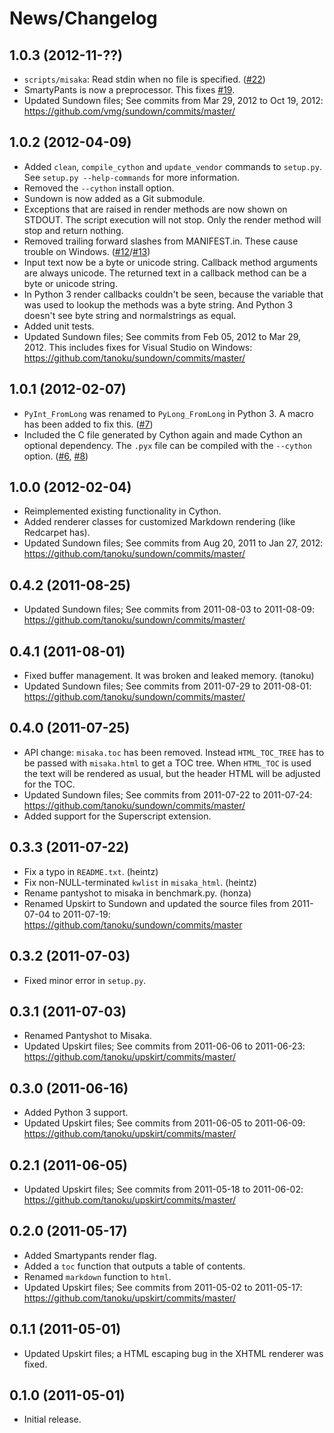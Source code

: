 News/Changelog
==============

## 1.0.3 (2012-11-??)

 - `scripts/misaka`: Read stdin when no file is specified. ([#22][])
 - SmartyPants is now a preprocessor. This fixes [#19][].
 - Updated Sundown files; See commits from Mar 29, 2012 to Oct 19, 2012:
   https://github.com/vmg/sundown/commits/master/

[#19]: https://github.com/FSX/misaka/issues/19
[#22]: https://github.com/FSX/misaka/pull/22


## 1.0.2 (2012-04-09)

 - Added `clean`, `compile_cython` and `update_vendor` commands to `setup.py`.
   See `setup.py --help-commands` for more information.
 - Removed the `--cython` install option.
 - Sundown is now added as a Git submodule.
 - Exceptions that are raised in render methods are now shown on STDOUT. The
   script execution will not stop. Only the render method will stop and return
   nothing.
 - Removed trailing forward slashes from MANIFEST.in. These cause trouble on Windows.
   ([#12][]/[#13][])
 - Input text now be a byte or unicode string. Callback method arguments are
   always unicode. The returned text in a callback method can be a byte or unicode string.
 - In Python 3 render callbacks couldn't be seen, because the variable that was
   used to lookup the methods was a byte string. And Python 3 doesn't see
   byte string and normalstrings as equal.
 - Added unit tests.
 - Updated Sundown files; See commits from Feb 05, 2012 to Mar 29, 2012.
   This includes fixes for Visual Studio on Windows:
   https://github.com/tanoku/sundown/commits/master/

[#12]: https://github.com/FSX/misaka/pull/12
[#13]: https://github.com/FSX/misaka/pull/13


## 1.0.1 (2012-02-07)

 - `PyInt_FromLong` was renamed to `PyLong_FromLong` in Python 3. A macro
   has been added to fix this. ([#7][])
 - Included the C file generated by Cython again and made Cython an optional
   dependency. The `.pyx` file can be compiled with the `--cython` option.
   ([#6][], [#8][])

[#6]: https://github.com/FSX/misaka/issues/6
[#7]: https://github.com/FSX/misaka/issues/7
[#8]: https://github.com/FSX/misaka/issues/8


## 1.0.0 (2012-02-04)

 - Reimplemented existing functionality in Cython.
 - Added renderer classes for customized Markdown rendering (like Redcarpet has).
 - Updated Sundown files; See commits from Aug 20, 2011 to Jan 27, 2012:
   https://github.com/tanoku/sundown/commits/master/


## 0.4.2 (2011-08-25)

 - Updated Sundown files; See commits from 2011-08-03 to 2011-08-09:
   https://github.com/tanoku/sundown/commits/master/


## 0.4.1 (2011-08-01)

 - Fixed buffer management. It was broken and leaked memory. (tanoku)
 - Updated Sundown files; See commits from 2011-07-29 to 2011-08-01:
   https://github.com/tanoku/sundown/commits/master/


## 0.4.0 (2011-07-25)

 - API change: `misaka.toc` has been removed. Instead `HTML_TOC_TREE` has to be
   passed with `misaka.html` to get a TOC tree. When `HTML_TOC` is used the
   text will be rendered as usual, but the header HTML will be adjusted for the
   TOC.
 - Updated Sundown files; See commits from 2011-07-22 to 2011-07-24:
   https://github.com/tanoku/sundown/commits/master/
 - Added support for the Superscript extension.


## 0.3.3 (2011-07-22)

 - Fix a typo in `README.txt`. (heintz)
 - Fix non-NULL-terminated `kwlist` in `misaka_html`. (heintz)
 - Rename pantyshot to misaka in benchmark.py. (honza)
 - Renamed Upskirt to Sundown and updated the source files from 2011-07-04
   to 2011-07-19: https://github.com/tanoku/sundown/commits/master


## 0.3.2 (2011-07-03)

 - Fixed minor error in `setup.py`.


## 0.3.1 (2011-07-03)

 - Renamed Pantyshot to Misaka.
 - Updated Upskirt files; See commits from 2011-06-06 to 2011-06-23:
   https://github.com/tanoku/upskirt/commits/master/


## 0.3.0 (2011-06-16)

 - Added Python 3 support.
 - Updated Upskirt files; See commits from 2011-06-05 to 2011-06-09:
   https://github.com/tanoku/upskirt/commits/master/


## 0.2.1 (2011-06-05)

 - Updated Upskirt files; See commits from 2011-05-18 to 2011-06-02:
   https://github.com/tanoku/upskirt/commits/master/


## 0.2.0 (2011-05-17)

 - Added Smartypants render flag.
 - Added a `toc` function that outputs a table of contents.
 - Renamed `markdown` function to `html`.
 - Updated Upskirt files; See commits from 2011-05-02 to 2011-05-17:
   https://github.com/tanoku/upskirt/commits/master/


## 0.1.1 (2011-05-01)

 - Updated Upskirt files; a HTML escaping bug in the XHTML renderer was fixed.


## 0.1.0 (2011-05-01)

 - Initial release.

